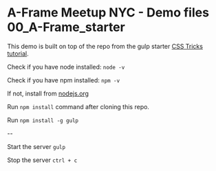 # A-Frame Meetup NYC - Demo files 00_A-Frame_starter  

This demo is built on top of the repo from the gulp starter [CSS Tricks tutorial](https://css-tricks.com/gulp-for-beginners/). 

Check if you have node installed: `node -v`

Check if you have npm installed: `npm -v`

If not, install from [nodejs.org](https://nodejs.org/en/)


Run `npm install` command after cloning this repo. 

Run `npm install -g gulp`

--

Start the server `gulp`

Stop the server `ctrl + c`